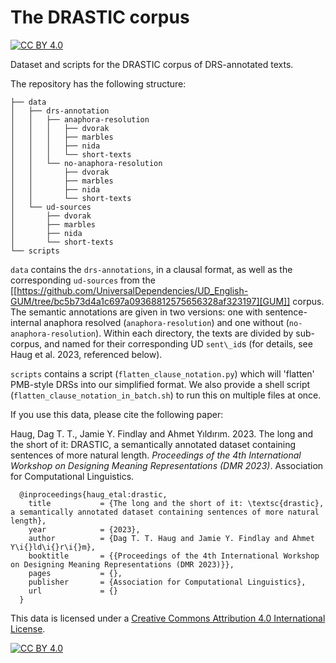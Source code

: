 # The DRASTIC corpus
[![CC BY 4.0][cc-by-shield]][cc-by]

Dataset and scripts for the DRASTIC corpus of DRS-annotated texts.

The repository has the following structure:

```
├── data
│   ├── drs-annotation
│   │   ├── anaphora-resolution
│   │   │   ├── dvorak
│   │   │   ├── marbles
│   │   │   ├── nida
│   │   │   └── short-texts
│   │   └── no-anaphora-resolution
│   │       ├── dvorak
│   │       ├── marbles
│   │       ├── nida
│   │       └── short-texts
│   └── ud-sources
│       ├── dvorak
│       ├── marbles
│       ├── nida
│       └── short-texts
└── scripts
```

`data` contains the `drs-annotations`, in a clausal format, as well as the corresponding `ud-sources` from the [[https://github.com/UniversalDependencies/UD_English-GUM/tree/bc5b73d4a1c697a09368812575656328af323197][GUM]] corpus. The semantic annotations are given in two versions: one with sentence-internal anaphora resolved (`anaphora-resolution`) and one without (`no-anaphora-resolution`). Within each directory, the texts are divided by sub-corpus, and named for their corresponding UD `sent\_id`s (for details, see Haug et al. 2023, referenced below).

`scripts` contains a script (`flatten_clause_notation.py`) which will 'flatten' PMB-style DRSs into our simplified format. We also provide a shell script (`flatten_clause_notation_in_batch.sh`) to run this on multiple files at once.

If you use this data, please cite the following paper:

Haug, Dag T. T., Jamie Y. Findlay and Ahmet Yıldırım. 2023. The long and the short of it: DRASTIC, a semantically annotated dataset containing sentences of more natural length. _Proceedings of the 4th International Workshop on Designing Meaning Representations (DMR 2023)_. Association for Computational Linguistics.

```
  @inproceedings{haug_etal:drastic,
    title           = {The long and the short of it: \textsc{drastic}, a semantically annotated dataset containing sentences of more natural length},
    year            = {2023},
    author          = {Dag T. T. Haug and Jamie Y. Findlay and Ahmet Y\i{}ld\i{}r\i{}m},
    booktitle       = {{Proceedings of the 4th International Workshop on Designing Meaning Representations (DMR 2023)}},
    pages           = {},
    publisher       = {Association for Computational Linguistics},
    url             = {}
  }
```

This data is licensed under a
[Creative Commons Attribution 4.0 International License][cc-by].

[![CC BY 4.0][cc-by-image]][cc-by]

[cc-by]: http://creativecommons.org/licenses/by/4.0/
[cc-by-image]: https://i.creativecommons.org/l/by/4.0/88x31.png
[cc-by-shield]: https://img.shields.io/badge/License-CC%20BY%204.0-lightgrey.svg
